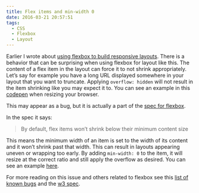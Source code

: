 ```yaml
---
title: Flex items and min-width 0
date: 2016-03-21 20:57:51
tags:
  - CSS
  - Flexbox
  - Layout
---
```


Earlier I wrote about [using flexbox to build responsive layouts](/2016/01/responsive-layouts-with-flexbox/). There is a behavior that can be surprising when using flexbox for layout like this. The content of a flex item in the layout can force it to not shrink appropriately. Let’s say for example you have a long URL displayed somewhere in your layout that you want to truncate. Applying `overflow: hidden` will not result in the item shrinking like you may expect it to. You can see an example in this  [codepen](http://codepen.io/dfmcphee/pen/reyPLa?editors=1100) when resizing your browser.

This may appear as a bug, but it is actually a part of the [spec for flexbox](https://www.w3.org/TR/2016/CR-css-flexbox-1-20160301/#flex-common).

In the spec it says:

> By default, flex items won’t shrink below their minimum content size

This means the minimum width of an item is set to the width of its content and it won’t shrink past that width. This can result in layouts appearing uneven or wrapping too early. By adding `min-width: 0` to the item, it will resize at the correct ratio and still apply the overflow as desired. You can see an example [here](http://codepen.io/dfmcphee/pen/aNJXEp?editors=1100).

For more reading on this issue and others related to flexbox see this [list of known bugs](https://github.com/philipwalton/flexbugs#1-minimum-content-sizing-of-flex-items-not-honored) and the [w3 spec](https://www.w3.org/TR/2016/CR-css-flexbox-1-20160301/#min-size-auto).
